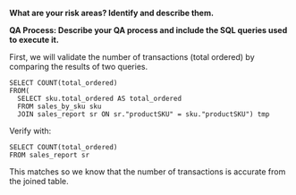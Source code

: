 **What are your risk areas? Identify and describe them.**


**QA Process:
Describe your QA process and include the SQL queries used to execute it.**

First, we will validate the number of transactions (total ordered) by comparing the results of two queries.

```
SELECT COUNT(total_ordered) 
FROM(
  SELECT sku.total_ordered AS total_ordered
  FROM sales_by_sku sku
  JOIN sales_report sr ON sr."productSKU" = sku."productSKU") tmp
```
Verify with:
```
SELECT COUNT(total_ordered) 
FROM sales_report sr
```

This matches so we know that the number of transactions is accurate from the joined table.
